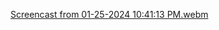 [Screencast from 01-25-2024 10:41:13 PM.webm](https://github.com/Bucanero06/AntBot/assets/60953006/5c0a9a4f-78b1-4b5b-ab3b-13c439bb8d8b)
